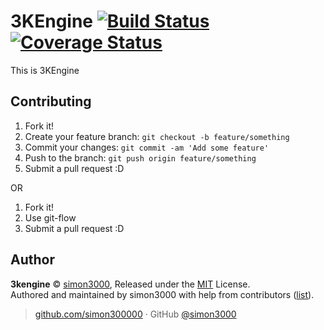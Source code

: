 # 3KEngine [![Build Status](https://travis-ci.org/simon300000/3KEngine.svg?branch=develop)](https://travis-ci.org/simon300000/3KEngine) [![Coverage Status](https://coveralls.io/repos/github/simon300000/3KEngine/badge.svg?branch=develop)](https://coveralls.io/github/simon300000/3KEngine?branch=develop)

This is 3KEngine

## Contributing

1.  Fork it!
3.  Create your feature branch: `git checkout -b feature/something`
4.  Commit your changes: `git commit -am 'Add some feature'`
5.  Push to the branch: `git push origin feature/something`
5.  Submit a pull request :D

OR

1. Fork it!
2. Use git-flow
3. Submit a pull request :D

## Author

**3kengine** © [simon3000](https://github.com/simon300000), Released under the [MIT](./LICENSE) License.<br>
Authored and maintained by simon3000 with help from contributors ([list](https://github.com/simon300000/3kengine/contributors)).

> [github.com/simon300000](https://github.com/simon300000) · GitHub [@simon3000](https://github.com/simon300000)
